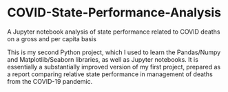 # COVID-State-Performance-Analysis
A Jupyter notebook analysis of state performance related to COVID deaths on a gross and per capita basis

This is my second Python project, which I used to learn the Pandas/Numpy and Matplotlib/Seaborn libraries, as well as Jupyter notebooks. It is essentially a substantially improved version of my first project, prepared as a report comparing relative state performance in management of deaths from the COVID-19 pandemic.
